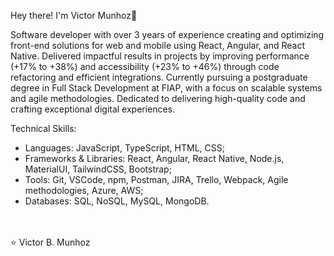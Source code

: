 Hey there! I'm Victor Munhoz👋

Software developer with over 3 years of experience creating and optimizing front-end solutions for web and mobile using React, Angular, and React Native. Delivered impactful results in projects by improving performance (+17% to +38%) and accessibility (+23% to +46%) through code refactoring and efficient integrations. Currently pursuing a postgraduate degree in Full Stack Development at FIAP, with a focus on scalable systems and agile methodologies. Dedicated to delivering high-quality code and crafting exceptional digital experiences.

Technical Skills:
- Languages: JavaScript, TypeScript, HTML, CSS;
- Frameworks & Libraries: React, Angular, React Native, Node.js, MaterialUI, TailwindCSS, Bootstrap;
- Tools: Git, VSCode, npm, Postman, JIRA, Trello, Webpack, Agile methodologies,
Azure, AWS;
- Databases: SQL, NoSQL, MySQL, MongoDB.
  <br>
  <br>
<br>
⭐️ Victor B. Munhoz 
